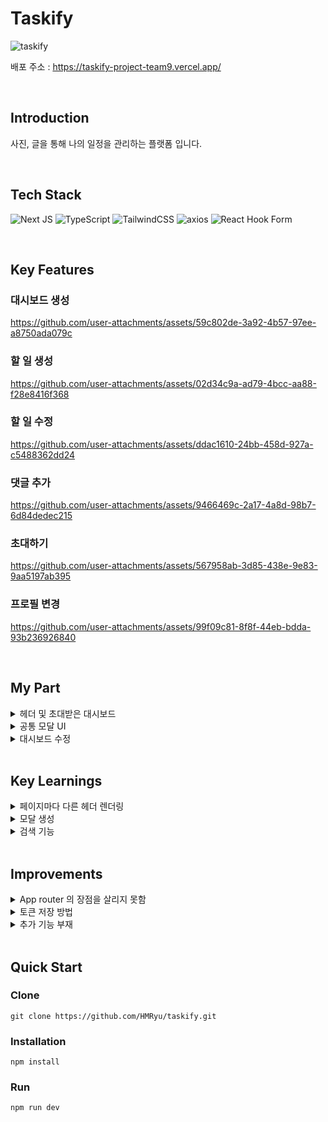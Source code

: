 # Taskify

![taskify](https://github.com/user-attachments/assets/f61934ef-6535-4f0c-8e67-1f7b9f169d33)

배포 주소  : https://taskify-project-team9.vercel.app/

<br />

## Introduction

사진, 글을 통해 나의 일정을 관리하는 플랫폼 입니다.

<br />

## Tech Stack

![Next JS](https://img.shields.io/badge/Next-black?style=for-the-badge&logo=next.js&logoColor=white)
![TypeScript](https://img.shields.io/badge/typescript-%23007ACC.svg?style=for-the-badge&logo=typescript&logoColor=white)
![TailwindCSS](https://img.shields.io/badge/tailwindcss-%2338B2AC.svg?style=for-the-badge&logo=tailwind-css&logoColor=white)
![axios](https://img.shields.io/badge/axios-671ddf?&style=for-the-badge&logo=axios&logoColor=white)
![React Hook Form](https://img.shields.io/badge/React%20Hook%20Form-%23EC5990.svg?style=for-the-badge&logo=reacthookform&logoColor=white)

<br />

## Key Features

### 대시보드 생성

https://github.com/user-attachments/assets/59c802de-3a92-4b57-97ee-a8750ada079c

### 할 일 생성

https://github.com/user-attachments/assets/02d34c9a-ad79-4bcc-aa88-f28e8416f368

### 할 일 수정

https://github.com/user-attachments/assets/ddac1610-24bb-458d-927a-c5488362dd24

### 댓글 추가

https://github.com/user-attachments/assets/9466469c-2a17-4a8d-98b7-6d84dedec215

### 초대하기

https://github.com/user-attachments/assets/567958ab-3d85-438e-9e83-9aa5197ab395

### 프로필 변경

https://github.com/user-attachments/assets/99f09c81-8f8f-44eb-bdda-93b236926840

<br />

## My Part

<details>
<summary>헤더 및 초대받은 대시보드</summary>
<br>
  
![my dashboard](https://github.com/user-attachments/assets/64fd1e62-f51c-4479-be19-f62f2cdfba19)

<br />

</details>

<details>
<summary>공통 모달 UI</summary>
<br>
  
![column edit (1)](https://github.com/user-attachments/assets/0049fc39-cc89-4102-94b9-b88d9bf60948)

<br />

</details>

<details>
<summary>대시보드 수정</summary>
<br>
  
![board edit](https://github.com/user-attachments/assets/1f0675b1-266b-48ba-b6a0-95200d65f711)

<br />

</details>

<br />

## Key Learnings

<details>
<summary>페이지마다 다른 헤더 렌더링</summary>
<br>

## 페이지마다 다른 헤더 렌더링

페이지마다 헤더를 다르게 나타내야 했다. 크게 네 가지의 헤더를 나누었어야 해서 어떻게 해결해야 할 지 고민했었다.

### 1. 각 페이지별로 헤더를 만들기

각 페이지별에 맞는 헤더 컴포넌트를 네 개 만들어서 각 페이지에 넣는 방법을 생각했다.

그런데 이 방법은 유사한 컴포넌트를 많이 만들게 된다. 유사한 컴포넌트를 많이 만들게 되면 하나의 수정사항이 생길 때 각 컴포넌트에 들어가서 하나씩 전부 바꿔주어야 한다. 따라서 이 방법은 쓰지 않기로 했다.

### 2. 하나의 헤더 컴포넌트를 만들어서 url 에 따라 조건부 렌더링

두 번째 방법은 컴포넌트 내부에서 조건부 렌더링을 하는 방법이다. 실제로 이 방법으로 개발을 진행했었다. 물론 동작은 잘 되었지만, 이렇게 되면 하나의 컴포넌트에서 해야 하는 일이 너무 많아지기 때문에 오류가 발생했을 경우 찾기 어려워진다. 실제로 초반에는 잘 동작했지만 오류가 발생해서 수정해야 하는 경우가 있었는데 긴 코드와 복잡한 조건부 렌더링 때문에 어느 부분에서 에러가 발생했는지 찾기 어려웠다.

### 3. layout.tsx 생성 후 함수 생성 후 렌더링

세 번째 방법은 함수를 layout.tsx 생성 후 그 내부에서 함수를 만들어 렌더링하는 방법이다. 크게 네 가지의 헤더를 최대한 비슷한 헤더끼리 나눠서 2개로 만들었다.

```jsx
	const pathname = usePathname();

	const renderHeader = () => {
	    if (pathname === '/mydashboard') {
      return <DashboardHeader title={'내 대시보드'} />;
    } else if (
      pathname.startsWith('/dashboard/') &&
      !pathname.endsWith('/edit')
    ) {
      return <DashboardHeaderInSettings link={dashboardId} />;
    } else if (pathname.endsWith('/edit')) {
      return <DashboardHeaderInSettings />;
    } else if (pathname === '/mypage') {
      return <DashboardHeader title={'계정관리'} />;
    } else {
      return null;
    }
  };
```

이런 식으로 renderHeader 라는 함수를 만들어서 pathname 에 따라 다른 헤더를 보여줄 수 있게 만들었다. 이렇게 사용하니, 오류 발생 시 해결하기도 편리했고 한 눈에 코드를 파악하기도 좋았다.

<br />

</details>

<details>
<summary>모달 생성</summary>
<br>
  
# 모달 생성

모달 부분을 내가 담당하게 되어 어떤 식으로 모달을 구현할지 고민했다.

### 1. UI 라이브러리

shadcn ui 를 사용하면 편리하게 모달을 구현할 수 있었다. 모달을 굉장히 쉽고 빠르게 구현할 수 있는 장점이 있다. 다만, ui 라이브러리를 사용하면 미리 구현되어 있는 디자인을 사용해야 하기 때문에 커스텀하기가 어렵다는 단점이 있었다. 또한 재사용성을 고려해야 했는데 미리 정의된 코드를 어떻게 재사용해야 할 지 고민이 되어 이 방법 말고 직접 구현하기로 했다.

### 2. Context API 를 사용한 모달

라이브러리를 사용하지 않고 재사용이 가능한 모달을 구현하려다 보니 전역상태관리가 필요하다는 생각이 들었고 React 에서 상태관리를 할 수 있는 Context api 를 사용하기로 결정했다.

우선 상태관리가 필요한 부분들에 대해 정리했다.

1) isOpen: 모달이 열려있는지 여부

2) onOpen: 모달을 Open 하는 함수

3) onClose: 모달을 Close 하는 함수

4) content: 모달 내부의 content

따라서 이 네 가지 항목들로 context 를 구현하기로 생각했다.

```jsx
<ModalContext.Provider
      value={{ modalContent, isModalOpen, openModal, closeModal }}
    >
      {children}
</ModalContext.Provider>

export const useModal = (): ModalContextProps => {
  const context = useContext(ModalContext);
  if (!context) {
    throw new Error('useModal 사용 불가');
  }
  return context;
};
```

이런 방법으로 모달을 context 를 관리한 뒤 useContext 를 사용하여 모달을 쉽게 다룰 수 있도록 useModal 커스텀 훅을 만들어 사용하였다.

멘토님께 구현한 모달에 대해 코드리뷰를 요청드렸는데, context 사용 시 value 내부에 값과 함수를 함께 사용하면 성능 이슈가 발생한다고 알려주셨다.

따라서 값과 함수를 따로 분리하기로 했고, 결과적으로 context 를 총 두 개 만들어서 모달 기능을 구현하였다.

```jsx
return (
    <ModalStateContext.Provider value={{ modalContent, isModalOpen }}> // 값
      <ModalContext.Provider value={{ openModal, closeModal }}> // 함수
        {children}
      </ModalContext.Provider>
    </ModalStateContext.Provider>
  );
```

<br />

</details>

<details>
<summary>검색 기능</summary>
<br>
  
# 검색

검색 기능 구현 시 초기에는 모든 입력에 대해 요청을 전송하여 구현하였다.

멘토님께 코드리뷰를 요청드렸더니, 모든 입력에 대해 요청을 전송하지 말고 디바운스라는 개념이 있다고 하시면서 디바운스를 이용하여 검색 기능을 구현해보라고 하셨다.

### 1. 디바운스

디바운스란, 유저가 이벤트 실행 시 계속 요청을 보내는 것이 아니라 처음 또는 끝에만 이벤트를 실행하고 나머지 시간에는 이벤트를 무시하는 것을 말한다.

따라서 디바운스를 사용하기 위해 여러 가지 자료들을 찾아보았다.

1) lodash 라이브러리

lodash 라이브러리 내부에 디바운스가 구현되어 있었다.

그래서 이것을 사용할까 하다 직접 구현해 보는 것이 이해도에 더 도움이 될 거라고 생각해서 간단하게 직접 구현했다.

2) 직접 구현

```jsx
const debounce = (func: Function, delay: number) => {
    let timer: ReturnType<typeof setTimeout>;
    return (...args: any[]) => {
      clearTimeout(timer);
      timer = setTimeout(() => {
        func(...args);
      }, delay);
    };
  };
```

변수로 함수와 delay 시간을 받아서 내부 함수가 일정 시간동안 실행이 되지 않도록 하는 함수를 구현했다.

```jsx
debounce((term: string) => {
      if (term === '') {
        setFilteredInvitations(invitations);
      } else {
        setFilteredInvitations(
          invitations.filter((invitation) =>
            invitation.dashboard.title
              .toLowerCase()
              .includes(term.toLowerCase()),
          ),
        );
      }
    }, 500),
```

이런 식으로 500ms 동안의 시간을 줘서 filter 된 invitation 이 뜨도록 구현했다.

### 2. 쓰로틀링

디바운스에 대해 조사하다 보니 디바운스와 유사한 개념인 쓰로틀링에 대해서도 알게 되었다.

쓰로틀링이란, 사용자가 다수의 이벤트를 요청하는 경우, 일정한 시간마다 한 번 실행하게 해 주는 기능이다.

주로 scroll, resize 처럼 자주 발생하는 이벤트에 유용한 기능이다.

<br />

</details>

<br />

## Improvements

<details>
<summary>App router 의 장점을 살리지 못함</summary>
<br>

## App router 의 장점을 살리지 못함

App router 의 장점은 모든 컴포넌트가 서버 컴포넌트 기반으로 되어 있다는 점이다. 따라서 Data Fetching 시 서버 컴포넌트에서 데이터를 받아올 수 있어서 데이터를 빠르게 받아올 수 있다는 점이 장점이다.

하지만 우리 팀은 서버 컴포넌트에 대한 이해도가 부족한 상태로 프로젝트를 진행하다 보니 App router 를 사용했음에도 불구하고 client 컴포넌트를 만들어 useEffect 로 Data fetching 을 진행하였다.

<br />

</details>

<details>
<summary>토큰 저장 방법</summary>
<br>

## 토큰 저장 시 로컬스토리지 사용

토큰 저장은 보통 보안성을 위해 쿠키에 저장한다. 다만, 우리 팀은 토큰 저장을 로컬 스토리지에만 저장해 보았기 때문에 로컬 스토리지에 저장하였다.

<br />

</details>

<details>
<summary>추가 기능 부재</summary>
<br>

## 추가 기능 부재

기본적인 사이트에서 제공하는 추가 기능들이 존재하지 않았다.

예를 들어, 다크모드 같은 경우는 대부분의 사이트에서 제공하고 있는 기능인데, 이러한 기능들을 구현하지 못 한 채로 기능 구현에만 초점을 맞춘 점이 아쉬웠다.

<br />

</details>

<br />

## Quick Start


### Clone
```
git clone https://github.com/HMRyu/taskify.git
```

### Installation
```
npm install
```

### Run
```
npm run dev
```



